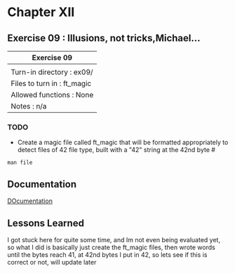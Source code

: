 
# Chapter XII
## Exercise 09 : Illusions, not tricks,Michael...

|               Exercise 09             |
|---------------------------------------|
|                           |
| Turn-in directory : ex09/				|
| Files to turn in : ft_magic			|
| Allowed functions : None				|
| Notes : n/a							|

### TODO

*  Create a magic file called ft_magic that will be formatted appropriately to detect
files of 42 file type, built with a "42" string at the 42nd byte #

```
man file
```


## Documentation

[DOcumentation](https://github.com/beauhelmi/shell00/blob/main/ex08/clean)

## Lessons Learned

I got stuck here for quite some time, and Im not even being evaluated yet, so what I did is basically just create 
the ft_magic files, then wrote words until the bytes reach 41, at 42nd bytes I put in 42, so lets see if this is
correct or not, will update later



